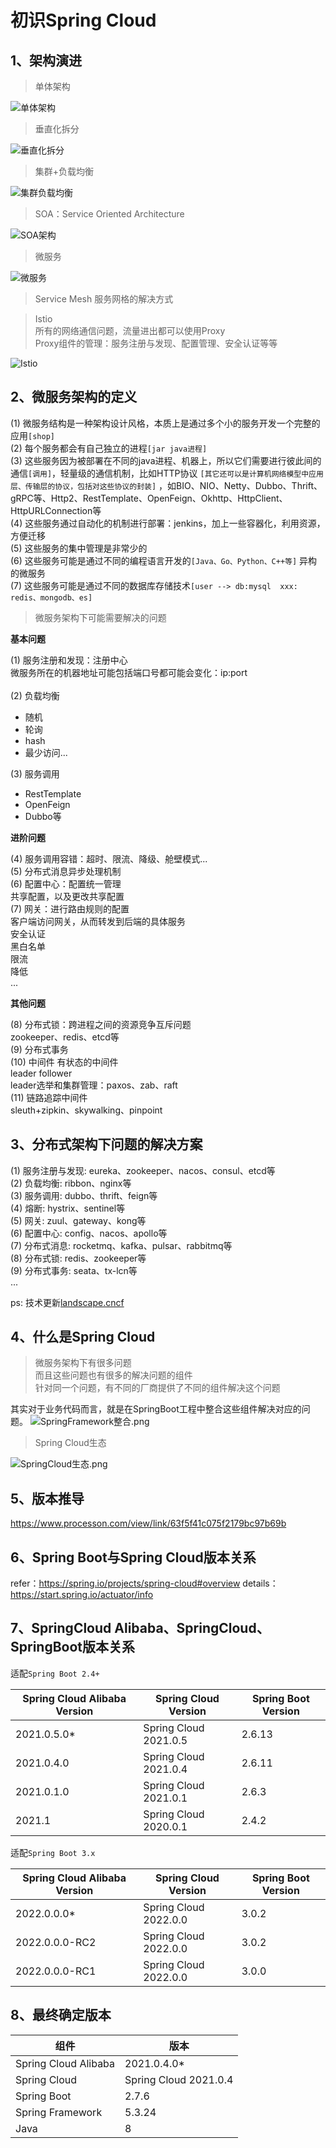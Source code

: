 # 初识Spring Cloud

## 1、架构演进

> 单体架构

![单体架构](images/单体架构.png)
> 垂直化拆分

![垂直化拆分](images/垂直化拆分.png)

> 集群+负载均衡

![集群负载均衡](images/集群负载均衡.png)

> SOA：Service Oriented Architecture

![SOA架构](images/SOA架构.png)

> 微服务

![微服务](images/微服务.png)

> Service Mesh 服务网格的解决方式

> Istio<br>
> 所有的网络通信问题，流量进出都可以使用Proxy<br>
> Proxy组件的管理：服务注册与发现、配置管理、安全认证等等

![Istio](images/Istio.png)

## 2、微服务架构的定义

(1) 微服务结构是一种架构设计风格，本质上是通过多个小的服务开发一个完整的应用`[shop]`<br>
(2) 每个服务都会有自己独立的进程`[jar java进程]`<br>
(3) 这些服务因为被部署在不同的java进程、机器上，所以它们需要进行彼此间的通信`[调用]`，轻量级的通信机制，比如HTTP协议
`[其它还可以是计算机网络模型中应用层、传输层的协议，包括对这些协议的封装]`
，如BIO、NIO、Netty、Dubbo、Thrift、gRPC等、Http2、RestTemplate、OpenFeign、Okhttp、HttpClient、HttpURLConnection等<br>
(4) 这些服务通过自动化的机制进行部署：jenkins，加上一些容器化，利用资源，方便迁移<br>
(5) 这些服务的集中管理是非常少的<br>
(6) 这些服务可能是通过不同的编程语言开发的`[Java、Go、Python、C++等]` 异构的微服务<br>
(7) 这些服务可能是通过不同的数据库存储技术`[user --> db:mysql  xxx: redis、mongodb、es]`

> 微服务架构下可能需要解决的问题

**基本问题**

(1) 服务注册和发现：注册中心<br>
微服务所在的机器地址可能包括端口号都可能会变化：ip:port<br><br>
(2) 负载均衡

- 随机
- 轮询
- hash
- 最少访问...

(3) 服务调用

- RestTemplate
- OpenFeign
- Dubbo等

**进阶问题**

(4) 服务调用容错：超时、限流、降级、舱壁模式...<br>
(5) 分布式消息异步处理机制<br>
(6) 配置中心：配置统一管理<br>
共享配置，以及更改共享配置<br>
(7) 网关：进行路由规则的配置<br>
客户端访问网关，从而转发到后端的具体服务<br>
安全认证<br>
黑白名单<br>
限流<br>
降低<br>
...<br>

**其他问题**

(8) 分布式锁：跨进程之间的资源竞争互斥问题<br>
zookeeper、redis、etcd等<br>
(9) 分布式事务<br>
(10) 中间件 有状态的中间件<br>
leader follower<br>
leader选举和集群管理：paxos、zab、raft<br>
(11) 链路追踪中间件<br>
sleuth+zipkin、skywalking、pinpoint

## 3、分布式架构下问题的解决方案

(1) 服务注册与发现: eureka、zookeeper、nacos、consul、etcd等<br>
(2) 负载均衡: ribbon、nginx等<br>
(3) 服务调用: dubbo、thrift、feign等<br>
(4) 熔断: hystrix、sentinel等<br>
(5) 网关: zuul、gateway、kong等<br>
(6) 配置中心: config、nacos、apollo等<br>
(7) 分布式消息: rocketmq、kafka、pulsar、rabbitmq等<br>
(8) 分布式锁: redis、zookeeper等<br>
(9) 分布式事务: seata、tx-lcn等<br>
...<br>

ps: 技术更新<a href="https://landscape.cncf.io/">landscape.cncf</a>

## 4、什么是Spring Cloud

> 微服务架构下有很多问题<br>
> 而且这些问题也有很多的解决问题的组件<br>
> 针对同一个问题，有不同的厂商提供了不同的组件解决这个问题

其实对于业务代码而言，就是在SpringBoot工程中整合这些组件解决对应的问题。
![SpringFramework整合.png](images/SpringFramework%E6%95%B4%E5%90%88.png)

> Spring Cloud生态

![SpringCloud生态.png](images/SpringCloud%E7%94%9F%E6%80%81.png)

## 5、版本推导

https://www.processon.com/view/link/63f5f41c075f2179bc97b69b

## 6、Spring Boot与Spring Cloud版本关系

refer：https://spring.io/projects/spring-cloud#overview
details：https://start.spring.io/actuator/info

## 7、SpringCloud Alibaba、SpringCloud、SpringBoot版本关系

适配`Spring Boot 2.4+`

| Spring Cloud Alibaba Version | Spring Cloud Version  | Spring Boot Version |
|------------------------------|-----------------------|---------------------|
| 2021.0.5.0*                  | Spring Cloud 2021.0.5 | 2.6.13              |
| 2021.0.4.0                   | Spring Cloud 2021.0.4 | 2.6.11              |
| 2021.0.1.0                   | Spring Cloud 2021.0.1 | 2.6.3               |
| 2021.1                       | Spring Cloud 2020.0.1 | 2.4.2               |

适配`Spring Boot 3.x`

| Spring Cloud Alibaba Version | Spring Cloud Version  | Spring Boot Version |
|------------------------------|-----------------------|---------------------|
| 2022.0.0.0*                  | Spring Cloud 2022.0.0 | 3.0.2               |
| 2022.0.0.0-RC2               | Spring Cloud 2022.0.0 | 3.0.2               |
| 2022.0.0.0-RC1               | Spring Cloud 2022.0.0 | 3.0.0               |

## 8、最终确定版本

| 组件                   | 版本                    |
|----------------------|-----------------------|
| Spring Cloud Alibaba | 2021.0.4.0*           |
| Spring Cloud         | Spring Cloud 2021.0.4 |
| Spring Boot          | 2.7.6                 |
| Spring Framework     | 5.3.24                |
| Java                 | 8                     |